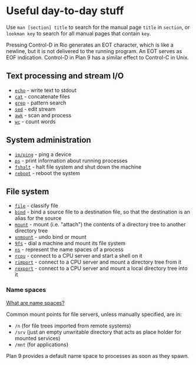 # Useful day-to-day stuff

Use `man [section] title` to search for the manual page `title` in `section`, or `lookman key` to search for all manual pages that contain `key`.

Pressing Control-D in Rio generates an EOT character, which is like a newline, but it is not delivered to the running program. An EOT serves as EOF indication. Control-D in Plan 9 has a similar effect to Control-C in Unix.

## Text processing and stream I/O

- [`echo`](https://man.9front.org/1/echo) - write text to stdout
- [`cat`](https://man.9front.org/1/cat) - concatenate files
- [`grep`](https://man.9front.org/1/grep) - pattern search
- [`sed`](https://man.9front.org/1/sed) - edit stream
- [`awk`](https://man.9front.org/1/awk) - scan and process
- [`wc`](https://man.9front.org/1/wc) - count words

## System administration

- [`ip/ping`](http://man.9front.org/8/ping) - ping a device
- [`ps`](https://man.9front.org/1/ps) - print information about running processes
- [`fshalt`](https://man.9front.org/8/fshalt) - halt file system and shut down the machine
- [`reboot`](https://man.9front.org/8/reboot) - reboot the system

## File system

- [`file`](https://man.9front.org/1/file) - classify file
- [`bind`](https://man.9front.org/1/bind) - bind a source file to a destination file, so that the destination is an alias for the source
- [`mount`](https://man.9front.org/1/bind) - mount (i.e. "attach") the contents of a directory tree to another directory tree
- [`unmount`](https://man.9front.org/1/bind) - undo bind or mount
- [`9fs`](https://man.9front.org/4/srv) - dial a machine and mount its file system
- [`ns`](https://man.9front.org/1/ns) - represent the name spaces of a process
- [`rcpu`](https://man.9front.org/1/rcpu) - connect to a CPU server and start a shell on it
- [`rimport`](https://man.9front.org/1/rcpu) - connect to a CPU server and mount a directory tree from it
- [`rexport`](https://man.9front.org/1/rcpu) - connect to a CPU server and mount a local directory tree into it

### Name spaces

[What are name spaces?](namespaces.md)

Common mount points for file servers, unless manually specified, are in:

- `/n` (for file trees imported from remote systems)
- `/srv` (just an empty unwritable directory that acts as place holder for mounted services)
- `/mnt` (for applications)

Plan 9 provides a default name space to processes as soon as they spawn.
